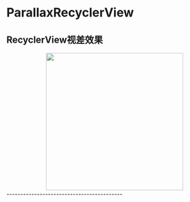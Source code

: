 # ParallaxRecyclerView
RecyclerView视差效果
------------------------------------------
<div align="center">
    <img src="https://github.com/FPhoenixCorneaE/ParallaxRecyclerView/blob/master/image/parallax_recycler_view.gif" width="320" align="top"/>
</div>
------------------------------------------